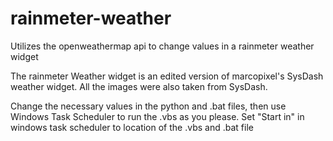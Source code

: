 # rainmeter-weather
Utilizes the openweathermap api to change values in a rainmeter weather widget 

The rainmeter Weather widget is an edited version of marcopixel's SysDash weather widget. All the images were also taken from SysDash.

Change the necessary values in the python and .bat files, then use Windows Task Scheduler to run the .vbs as you please. Set "Start in" in windows task scheduler to location of the .vbs and .bat file
